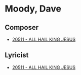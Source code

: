 # Moody, Dave

## Composer

- [20511 - ALL HAIL KING JESUS](/hymns/20511.md)

## Lyricist

- [20511 - ALL HAIL KING JESUS](/hymns/20511.md)

